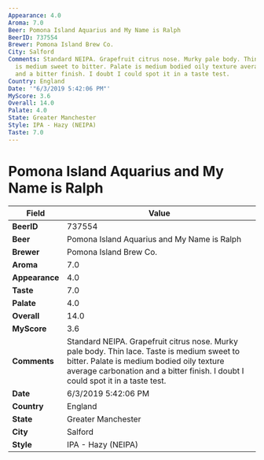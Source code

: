 ```yaml
---
Appearance: 4.0
Aroma: 7.0
Beer: Pomona Island Aquarius and My Name is Ralph
BeerID: 737554
Brewer: Pomona Island Brew Co.
City: Salford
Comments: Standard NEIPA. Grapefruit citrus nose. Murky pale body. Thin lace. Taste
  is medium sweet to bitter. Palate is medium bodied oily texture average carbonation
  and a bitter finish. I doubt I could spot it in a taste test.
Country: England
Date: '"6/3/2019 5:42:06 PM"'
MyScore: 3.6
Overall: 14.0
Palate: 4.0
State: Greater Manchester
Style: IPA - Hazy (NEIPA)
Taste: 7.0
---
```


# Pomona Island Aquarius and My Name is Ralph

| Field         | Value |
|---------------|-------|
| **BeerID** | 737554 |
| **Beer** | Pomona Island Aquarius and My Name is Ralph |
| **Brewer** | Pomona Island Brew Co. |
| **Aroma** | 7.0 |
| **Appearance** | 4.0 |
| **Taste** | 7.0 |
| **Palate** | 4.0 |
| **Overall** | 14.0 |
| **MyScore** | 3.6 |
| **Comments** | Standard NEIPA. Grapefruit citrus nose. Murky pale body. Thin lace. Taste is medium sweet to bitter. Palate is medium bodied oily texture average carbonation and a bitter finish. I doubt I could spot it in a taste test. |
| **Date** | 6/3/2019 5:42:06 PM |
| **Country** | England |
| **State** | Greater Manchester |
| **City** | Salford |
| **Style** | IPA - Hazy (NEIPA) |
